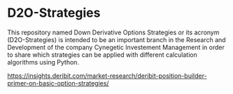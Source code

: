 # D2O-Strategies

This repository  named Down Derivative Options Strategies or its acronym (D2O-Strategies) is intended to be an important branch in the Research and Development of the company Cynegetic Investement Management in order to share which strategies can be applied with different calculation algorithms using Python.

https://insights.deribit.com/market-research/deribit-position-builder-primer-on-basic-option-strategies/
